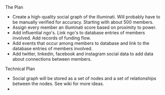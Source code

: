 The Plan

* Create a high-quality social graph of the illuminati. Will probably have to be manually verified for accuracy. Starting with about 500 members.
* Assign every member an illuminati score based on proximity to power.
* Add influential ngo's. Link ngo's to database entries of members involved. Add records of funding flow.
* Add events that occur among members to database and link to the database entries of members involved.
* Add twitter, linkedin, facebook and instagram social data to add data about connections between members.

Technical Plan
* Social graph will be stored as a set of nodes and a set of relationships between the nodes. See wiki for more ideas.
* 
